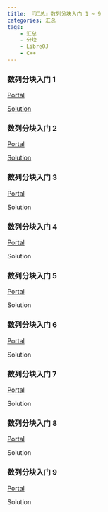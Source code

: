 ```yaml
---
title: 『汇总』数列分块入门 1 ~ 9
categories: 汇总
tags:
    - 汇总
    - 分块
    - LibreOJ
    - C++
---
```


### 数列分块入门 1

[Portal](https://loj.ac/problem/6277)

[Solution](https://xiaohuang888.github.io/2019/07/18/%E3%80%8E%E9%A2%98%E8%A7%A3%E3%80%8FLibreOJ6277%20%E6%95%B0%E5%88%97%E5%88%86%E5%9D%97%E5%85%A5%E9%97%A8%201)

### 数列分块入门 2

[Portal](https://loj.ac/problem/6278)

[Solution](https://xiaohuang888.github.io/2019/07/28/%E3%80%8E%E9%A2%98%E8%A7%A3%E3%80%8FLOJ6278%20%E6%95%B0%E5%88%97%E5%88%86%E5%9D%97%E5%85%A5%E9%97%A8%202)

### 数列分块入门 3

[Portal](https://loj.ac/problem/6279)

Solution

### 数列分块入门 4

[Portal](https://loj.ac/problem/6280)

Solution

### 数列分块入门 5

[Portal](https://loj.ac/problem/6281)

Solution

### 数列分块入门 6

[Portal](https://loj.ac/problem/6282)

Solution

### 数列分块入门 7

[Portal](https://loj.ac/problem/6283)

Solution

### 数列分块入门 8

[Portal](https://loj.ac/problem/6284)

Solution

### 数列分块入门 9

[Portal](https://loj.ac/problem/6285)

Solution